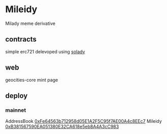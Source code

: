 # Mileidy
Milady meme derivative

## contracts
simple erc721 delevoped using [solady](https://solady.org)

## web
geocities-core mint page

## deploy
### mainnet
AddressBook [0xFe64563b712958d05E1A2F5C95f7AE00A4c8EEc7](https://etherscan.io/address/0xFe64563b712958d05E1A2F5C95f7AE00A4c8EEc7)
Mileidy     [0xB381567590EA051380E32CA618e5eb8A4A3cC983](https://etherscan.io/address/0xB381567590EA051380E32CA618e5eb8A4A3cC983)